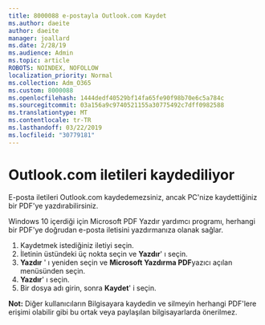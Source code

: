 ```yaml
---
title: 8000088 e-postayla Outlook.com Kaydet
ms.author: daeite
author: daeite
manager: joallard
ms.date: 2/28/19
ms.audience: Admin
ms.topic: article
ROBOTS: NOINDEX, NOFOLLOW
localization_priority: Normal
ms.collection: Adm_O365
ms.custom: 8000088
ms.openlocfilehash: 1444dedf40529bf14fa65fe90f98b70e6c5a784c
ms.sourcegitcommit: 03a156a9c9740521155a30775492c7dff0982588
ms.translationtype: MT
ms.contentlocale: tr-TR
ms.lasthandoff: 03/22/2019
ms.locfileid: "30779181"
---
```

# <a name="saving-messages-in-outlookcom"></a>Outlook.com iletileri kaydediliyor

E-posta iletileri Outlook.com kaydedemezsiniz, ancak PC'nize kaydettiğiniz bir PDF'ye yazdırabilirsiniz.

Windows 10 içerdiği için Microsoft PDF Yazdır yardımcı programı, herhangi bir PDF'ye doğrudan e-posta iletisini yazdırmanıza olanak sağlar.

1. Kaydetmek istediğiniz iletiyi seçin.
2. İletinin üstündeki üç nokta seçin ve **Yazdır**' ı seçin.
3. **Yazdır** ' ı yeniden seçin ve **Microsoft Yazdırma PDF**yazıcı açılan menüsünden seçin.
4. **Yazdır**' ı seçin.
5. Bir dosya adı girin, sonra **Kaydet**' i seçin.

**Not:** Diğer kullanıcıların Bilgisayara kaydedin ve silmeyin herhangi PDF'lere erişimi olabilir gibi bu ortak veya paylaşılan bilgisayarlarda önerilmez.